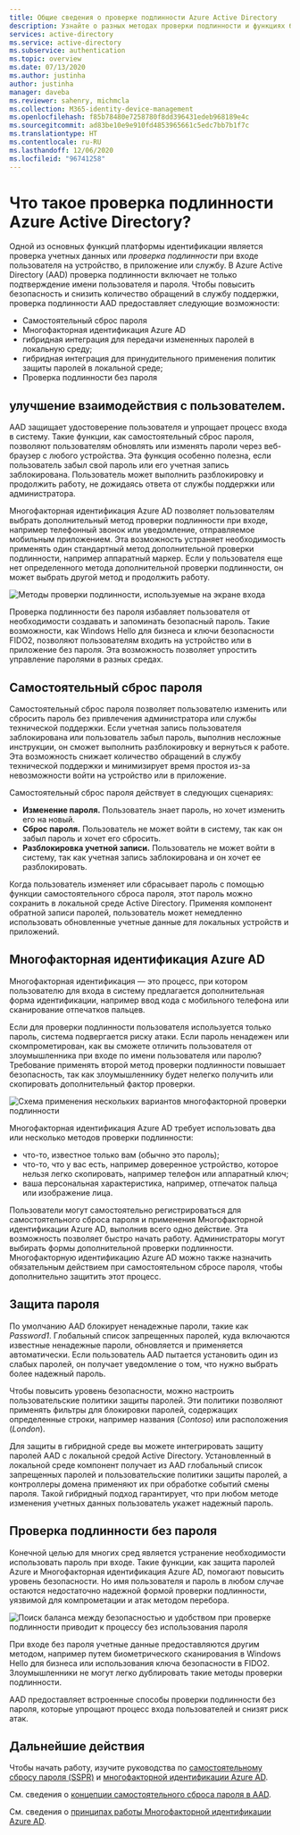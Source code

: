 ```yaml
---
title: Общие сведения о проверке подлинности Azure Active Directory
description: Узнайте о разных методах проверки подлинности и функциях безопасности, используемых при входе пользователей с помощью Azure Active Directory.
services: active-directory
ms.service: active-directory
ms.subservice: authentication
ms.topic: overview
ms.date: 07/13/2020
ms.author: justinha
author: justinha
manager: daveba
ms.reviewer: sahenry, michmcla
ms.collection: M365-identity-device-management
ms.openlocfilehash: f85b78480e7258780f8dd396431edeb968189e4c
ms.sourcegitcommit: ad83be10e9e910fd4853965661c5edc7bb7b1f7c
ms.translationtype: HT
ms.contentlocale: ru-RU
ms.lasthandoff: 12/06/2020
ms.locfileid: "96741258"
---
```

# <a name="what-is-azure-active-directory-authentication"></a>Что такое проверка подлинности Azure Active Directory?

Одной из основных функций платформы идентификации является проверка учетных данных или *проверка подлинности* при входе пользователя на устройство, в приложение или службу. В Azure Active Directory (AAD) проверка подлинности включает не только подтверждение имени пользователя и пароля. Чтобы повысить безопасность и снизить количество обращений в службу поддержки, проверка подлинности AAD предоставляет следующие возможности:

* Самостоятельный сброс пароля
* Многофакторная идентификация Azure AD
* гибридная интеграция для передачи измененных паролей в локальную среду;
* гибридная интеграция для принудительного применения политик защиты паролей в локальной среде;
* Проверка подлинности без пароля

## <a name="improve-the-end-user-experience"></a>улучшение взаимодействия с пользователем.

AAD защищает удостоверение пользователя и упрощает процесс входа в систему. Такие функции, как самостоятельный сброс пароля, позволяют пользователям обновлять или изменять пароли через веб-браузер с любого устройства. Эта функция особенно полезна, если пользователь забыл свой пароль или его учетная запись заблокирована. Пользователь может выполнить разблокировку и продолжить работу, не дожидаясь ответа от службы поддержки или администратора.

Многофакторная идентификация Azure AD позволяет пользователям выбрать дополнительный метод проверки подлинности при входе, например телефонный звонок или уведомление, отправляемое мобильным приложением. Эта возможность устраняет необходимость применять один стандартный метод дополнительной проверки подлинности, например аппаратный маркер. Если у пользователя еще нет определенного метода дополнительной проверки подлинности, он может выбрать другой метод и продолжить работу.

![Методы проверки подлинности, используемые на экране входа](media/concept-authentication-methods/overview-login.png)

Проверка подлинности без пароля избавляет пользователя от необходимости создавать и запоминать безопасный пароль. Такие возможности, как Windows Hello для бизнеса и ключи безопасности FIDO2, позволяют пользователям входить на устройство или в приложение без пароля. Эта возможность позволяет упростить управление паролями в разных средах.

## <a name="self-service-password-reset"></a>Самостоятельный сброс пароля

Самостоятельный сброс пароля позволяет пользователю изменить или сбросить пароль без привлечения администратора или службы технической поддержки. Если учетная запись пользователя заблокирована или пользователь забыл пароль, выполнив несложные инструкции, он сможет выполнить разблокировку и вернуться к работе. Эта возможность снижает количество обращений в службу технической поддержки и минимизирует время простоя из-за невозможности войти на устройство или в приложение.

Самостоятельный сброс пароля действует в следующих сценариях:

* **Изменение пароля.** Пользователь знает пароль, но хочет изменить его на новый.
* **Сброс пароля.** Пользователь не может войти в систему, так как он забыл пароль и хочет его сбросить.
* **Разблокировка учетной записи.** Пользователь не может войти в систему, так как учетная запись заблокирована и он хочет ее разблокировать.

Когда пользователь изменяет или сбрасывает пароль с помощью функции самостоятельного сброса пароля, этот пароль можно сохранить в локальной среде Active Directory. Применяя компонент обратной записи паролей, пользователь может немедленно использовать обновленные учетные данные для локальных устройств и приложений.

## <a name="azure-ad-multi-factor-authentication"></a>Многофакторная идентификация Azure AD

Многофакторная идентификация — это процесс, при котором пользователю для входа в систему предлагается дополнительная форма идентификации, например ввод кода с мобильного телефона или сканирование отпечатков пальцев.

Если для проверки подлинности пользователя используется только пароль, система подвергается риску атаки. Если пароль ненадежен или скомпрометирован, как вы сможете отличить пользователя от злоумышленника при входе по имени пользователя или паролю? Требование применять второй метод проверки подлинности повышает безопасность, так как злоумышленнику будет нелегко получить или скопировать дополнительный фактор проверки.

![Схема применения нескольких вариантов многофакторной проверки подлинности](./media/concept-mfa-howitworks/methods.png)

Многофакторная идентификация Azure AD требует использовать два или несколько методов проверки подлинности:

* что-то, известное только вам (обычно это пароль);
* что-то, что у вас есть, например доверенное устройство, которое нельзя легко скопировать, например телефон или аппаратный ключ;
* ваша персональная характеристика, например, отпечаток пальца или изображение лица.

Пользователи могут самостоятельно регистрироваться для самостоятельного сброса пароля и применения Многофакторной идентификации Azure AD, выполнив всего одно действие. Эта возможность позволяет быстро начать работу. Администраторы могут выбирать формы дополнительной проверки подлинности. Многофакторную идентификацию Azure AD можно также назначить обязательным действием при самостоятельном сбросе пароля, чтобы дополнительно защитить этот процесс.

## <a name="password-protection"></a>Защита пароля

По умолчанию AAD блокирует ненадежные пароли, такие как *Password1*. Глобальный список запрещенных паролей, куда включаются известные ненадежные пароли, обновляется и применяется автоматически. Если пользователь AAD пытается установить один из слабых паролей, он получает уведомление о том, что нужно выбрать более надежный пароль.

Чтобы повысить уровень безопасности, можно настроить пользовательские политики защиты паролей. Эти политики позволяют применять фильтры для блокировки паролей, содержащих определенные строки, например названия (*Contoso*) или расположения (*London*).

Для защиты в гибридной среде вы можете интегрировать защиту паролей AAD с локальной средой Active Directory. Установленный в локальной среде компонент получает из AAD глобальный список запрещенных паролей и пользовательские политики защиты паролей, а контроллеры домена применяют их при обработке событий смены пароля. Такой гибридный подход гарантирует, что при любом методе изменения учетных данных пользователь укажет надежный пароль.

## <a name="passwordless-authentication"></a>Проверка подлинности без пароля

Конечной целью для многих сред является устранение необходимости использовать пароль при входе. Такие функции, как защита паролей Azure и Многофакторная идентификация Azure AD, помогают повысить уровень безопасности. Но имя пользователя и пароль в любом случае остаются недостаточно надежной формой проверки подлинности, уязвимой для компрометации и атак методом перебора.

![Поиск баланса между безопасностью и удобством при проверке подлинности приводит к процессу без использования пароля](./media/concept-authentication-passwordless/passwordless-convenience-security.png)

При входе без пароля учетные данные предоставляются другим методом, например путем биометрического сканирования в Windows Hello для бизнеса или использования ключа безопасности в FIDO2. Злоумышленники не могут легко дублировать такие методы проверки подлинности.

AAD предоставляет встроенные способы проверки подлинности без пароля, которые упрощают процесс входа пользователей и снизят риск атак.

## <a name="next-steps"></a>Дальнейшие действия

Чтобы начать работу, изучите руководства по [самостоятельному сбросу пароля (SSPR)][tutorial-sspr] и [многофакторной идентификации Azure AD][tutorial-azure-mfa].

См. сведения о [концепции самостоятельного сброса пароля в AAD][concept-sspr].

См. сведения о [принципах работы Многофакторной идентификации Azure AD][concept-mfa].

<!-- INTERNAL LINKS -->
[tutorial-sspr]: tutorial-enable-sspr.md
[tutorial-azure-mfa]: tutorial-enable-azure-mfa.md
[concept-sspr]: concept-sspr-howitworks.md
[concept-mfa]: concept-mfa-howitworks.md
